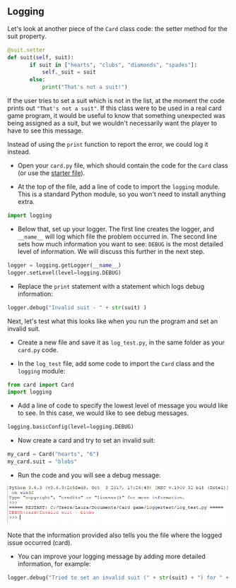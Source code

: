 ## Logging

Let's look at another piece of the `Card` class code: the setter method for the suit property.

```python
@suit.setter
def suit(self, suit):
       if suit in ["hearts", "clubs", "diamonds", "spades"]:
           self._suit = suit
       else:
           print("That's not a suit!")
```

If the user tries to set a suit which is not in the list, at the moment the code prints out `"That's not a suit"`. If this class were to be used in a real card game program, it would be useful to know that something unexpected was being assigned as a suit, but we wouldn't necessarily want the player to have to see this message.

Instead of using the `print` function to report the error, we could log it instead.

+ Open your `card.py` file, which should contain the code for the `Card` class (or use the [starter file](resources/card.py)).

+ At the top of the file, add a line of code to import the `logging` module. This is a standard Python module, so you won't need to install anything extra.

```python
import logging
```

+ Below that, set up your logger. The first line creates the logger, and `__name__` will log which file the problem occurred in. The second line sets how much information you want to see: `DEBUG` is the most detailed level of information. We will discuss this further in the next step.

```Python
logger = logging.getLogger(__name__)
logger.setLevel(level=logging.DEBUG)
```

+ Replace the `print` statement with a statement which logs debug information:

```python
logger.debug("Invalid suit - " + str(suit) )
```

Next, let's test what this looks like when you run the program and set an invalid suit.

+ Create a new file and save it as `log_test.py`, in the same folder as your `card.py` code.

+ In the `log_test` file, add some code to import the `Card` class and the `logging` module:

```Python
from card import Card
import logging
```

+ Add a line of code to specify the lowest level of message you would like to see. In this case, we would like to see debug messages.

```python
logging.basicConfig(level=logging.DEBUG)
```

+ Now create a card and try to set an invalid suit:

```python
my_card = Card("hearts", "6")
my_card.suit = "blobs"
```

+ Run the code and you will see a debug message:

![Bad suit](images/bad-suit.png)

Note that the information provided also tells you the file where the logged issue occurred (card).

+ You can improve your logging message by adding more detailed information, for example:

```python
logger.debug("Tried to set an invalid suit (" + str(suit) + ") for " + repr(self) )
```

